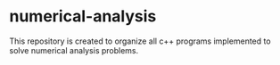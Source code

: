 # numerical-analysis
This repository is created to organize all c++ programs implemented to solve numerical analysis problems.
